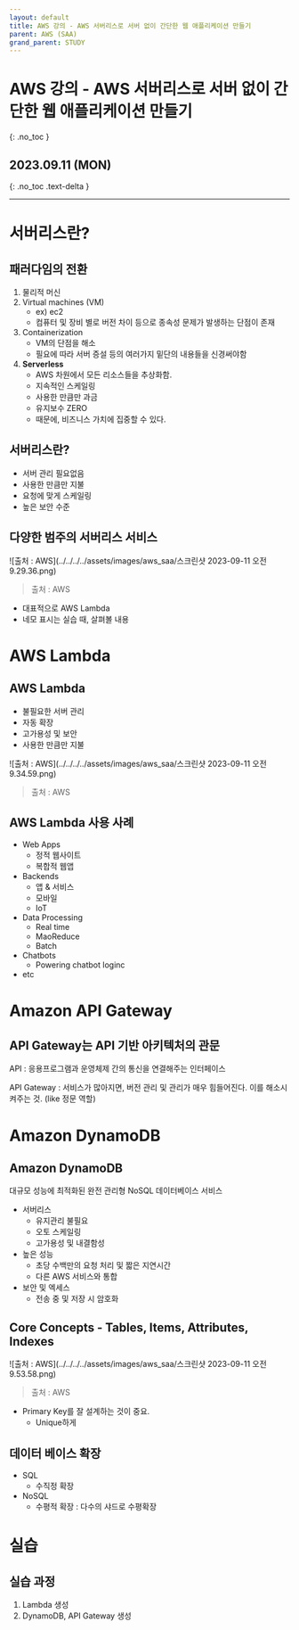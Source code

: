 ```yaml
---
layout: default
title: AWS 강의 - AWS 서버리스로 서버 없이 간단한 웹 애플리케이션 만들기
parent: AWS (SAA)
grand_parent: STUDY
---
```


# AWS 강의 - AWS 서버리스로 서버 없이 간단한 웹 애플리케이션 만들기
{: .no_toc }

## 2023.09.11 (MON)
{: .no_toc .text-delta }

---

# 서버리스란?

## 패러다임의 전환

1. 물리적 머신
2. Virtual machines (VM) 
    - ex) ec2
    - 컴퓨터 및 장비 별로 버전 차이 등으로 종속성 문제가 발생하는 단점이 존재
3. Containerization
    - VM의 단점을 해소
    - 필요에 따라 서버 증설 등의 여러가지 밑단의 내용들을 신경써야함
4. **Serverless**
    - AWS 차원에서 모든 리소스들을 추상화함.
    - 지속적인 스케일링
    - 사용한 만큼만 과금
    - 유지보수 ZERO
    - 때문에, 비즈니스 가치에 집중할 수 있다.

## 서버리스란?

- 서버 관리 필요없음
- 사용한 만큼만 지불
- 요청에 맞게 스케일링
- 높은 보안 수준

## 다양한 범주의 서버리스 서비스

![출처 : AWS](../../../../assets/images/aws_saa/스크린샷 2023-09-11 오전 9.29.36.png)
> 출처 : AWS

- 대표적으로 AWS Lambda
- 네모 표시는 실습 때, 살펴볼 내용


# AWS Lambda

## AWS Lambda

- 불필요한 서버 관리
- 자동 확장
- 고가용성 및 보안
- 사용한 만큼만 지불

![출처 : AWS](../../../../assets/images/aws_saa/스크린샷 2023-09-11 오전 9.34.59.png)
> 출처 : AWS

## AWS Lambda 사용 사례

- Web Apps
    - 정적 웹사이트
    - 복합적 웹앱
- Backends
    - 앱 & 서비스
    - 모바일
    - IoT
- Data Processing
    - Real  time
    - MaoReduce
    - Batch
- Chatbots
    - Powering chatbot loginc
- etc

# Amazon API Gateway

## API Gateway는 API 기반 아키텍처의 관문

API : 응용프로그램과 운영체제 간의 통신을 연결해주는 인터페이스

API Gateway : 서비스가 많아지면, 버전 관리 및 관리가 매우 힘들어진다. 이를 해소시켜주는 것. (like 정문 역할)

# Amazon DynamoDB

## Amazon DynamoDB

대규모 성능에 최적화된 완전 관리형 NoSQL 데이터베이스 서비스

- 서버리스
    - 유지관리 불필요
    - 오토 스케일링
    - 고가용성 및 내결함성
- 높은 성능
    - 초당 수백만의 요청 처리 및 짧은 지연시간
    - 다른 AWS 서비스와 통합
- 보안 및 엑세스
    - 전송 중 및 저장 시 암호화

## Core Concepts - Tables, Items, Attributes, Indexes

![출처 : AWS](../../../../assets/images/aws_saa/스크린샷 2023-09-11 오전 9.53.58.png)
> 출처 : AWS

- Primary Key를 잘 설계하는 것이 중요.
    - Unique하게

## 데이터 베이스 확장

- SQL
    - 수직정 확장
- NoSQL
    - 수평적 확장 : 다수의 샤드로 수평확장

# 실습

## 실습 과정
1. Lambda 생성
2. DynamoDB, API Gateway 생성